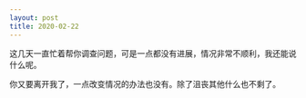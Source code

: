 ```yaml
---
layout: post
title: 2020-02-22
---
```


这几天一直忙着帮你调查问题，可是一点都没有进展，情况非常不顺利，我还能说什么呢。

你又要离开我了，一点改变情况的办法也没有。除了沮丧其他什么也不剩了。
